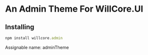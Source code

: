 # An Admin Theme For WillCore.UI

## Installing

```javascript
npm install willcore.admin
```

Assignable name: adminTheme